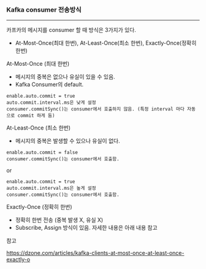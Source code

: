 ### Kafka consumer 전송방식 

<hr>
카프카의 메시지를 consumer 할 때 방식은 3가지가 있다.

- At-Most-Once(최대 한번), At-Least-Once(최소 한번), Exactly-Once(정확히 한번)



At-Most-Once (최대 한번)

- 메시지의 중복은 없으나 유실이 있을 수 있음.
- Kafka Consumer의 default.

```
enable.auto.commit = true
auto.commit.interval.ms은 낮게 설정
consumer.commitSync()는 consumer에서 호출하지 않음. (특정 interval 마다 자동으로 commit 하게 둠)
```



At-Least-Once (최소 한번)

- 메시지의 중복은 발생할 수 있으나 유실이 없다.

```
enable.auto.commit = false
consumer.commitSync()는 consumer에서 호출함.
```

or

```
enable.auto.commit = true
auto.commit.interval.ms은 높게 설정
consumer.commitSync()는 consumer에서 호출함.
```



Exactly-Once (정확히 한번)

- 정확히 한번 전송 (중복 발생 X, 유실 X)
- Subscribe, Assign 방식이 있음. 자세한 내용은 아래 내용 참고



참고

https://dzone.com/articles/kafka-clients-at-most-once-at-least-once-exactly-o